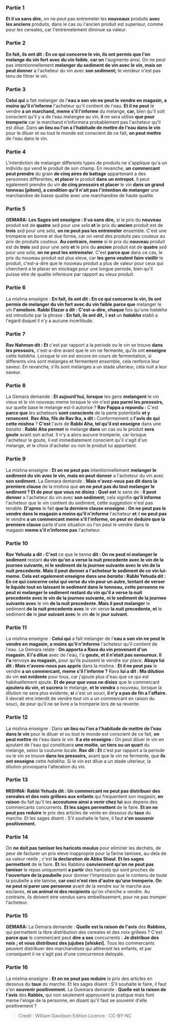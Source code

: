 
### Partie 1
<b>Et il va sans dire,</b> on ne peut pas entremeler les <b>nouveaux</b> produits <b>avec les anciens</b> produits, dans le cas ou l'ancien produit est superieur, comme pour les cereales, car l'entremelement diminue sa valeur.

### Partie 2
<b>En fait, ils ont dit : En ce qui concerne le vin, ils ont permis que l'on melange du vin fort</b> <b>avec du vin faible</b>, <b>car on</b> l'augmente ainsi. On ne peut pas</b> intentionnellement <b>melanger du sediment de vin avec le vin, mais on peut donner</b> a l'acheteur du vin avec <b>son sediment;</b> le vendeur n'est pas tenu de filtrer le vin.

### Partie 3
<b>Celui qui</b> a fait melanger de l'<b>eau a son vin ne peut le vendre en magasin, a moins qu'il n'informe</b> l'acheteur qu'il contient de l'eau. <b>Et il ne peut</b> le vendre <b>a un marchand, meme s'il l'informe</b> du melange, <b>car,</b> bien qu'il soit conscient qu'il y a de l'eau melangee au vin, <b>il</b> ne sera utilise <b>que pour tromperie</b> car le marchand n'informera probablement pas l'acheteur qu'il est dilue. Dans <b>un lieu ou l'on a l'habitude de mettre de l'eau dans le vin</b> pour le diluer et ou tout le monde est conscient de ce fait, <b>on peut mettre</b> de l'eau dans le vin.

### Partie 4
L'interdiction de melanger differents types de produits ne s'applique qu'a un individu qui vend le produit de son champ. En revanche, <b>un commercant peut prendre</b> du grain <b>de cinq aires de battage</b> appartenant a des personnes differentes, <b>et placer</b> le produit <b>dans un entrepot.</b> Il peut egalement prendre du vin <b>de cinq pressoirs et placer</b> le vin <b>dans un grand tonneau [<i>pitom</i>], a condition qu'il n'ait pas l'intention de melanger</b> une marchandise de basse qualite avec une marchandise de haute qualite.

### Partie 5
<strong>GEMARA:</strong> <b>Les Sages ont enseigne : Il va sans dire,</b> si le prix du <b>nouveau</b> produit est de <b>quatre</b> <i>seâ</i> pour une <i>sela</i> <b>et</b> le prix du <b>ancien</b> produit est de <b>trois</b> <i>seâ</i> pour une <i>sela</i>, <b>on ne peut pas les entremeler</b> ensemble. C'est une tromperie en bonne et due forme, car on vend des produits peu couteux au prix de produits couteux. <b>Au contraire, meme</b> si le prix du <b>nouveau</b> produit est de <b>trois</b> <i>seâ</i> pour une <i>sela</i> <b>et</b> le prix du <b>ancien</b> produit est de <b>quatre</b> <i>seâ</i> pour une <i>sela</i>, <b>on ne peut les entremeler</b>. C'est <b>parce que</b> dans ce cas, le prix du nouveau produit est plus eleve, car <b>les gens veulent faire vieillir</b> le produit, c'est-a-dire que le nouveau produit a plus de valeur pour ceux qui cherchent a le placer en stockage pour une longue periode, bien qu'il puisse etre de qualite inferieure par rapport au vieux produit.

### Partie 6
La mishna enseigne : <b>En fait, ils ont dit : En ce qui concerne le vin, ils ont permis de melanger du vin fort</b> <b>avec du vin faible</b> <b>parce que</b> melanger le vin <b>l'ameliore. Rabbi Elazar a dit : C'est-a-dire, chaque</b> fois qu'une <i>halakha</i> est introduite par la phrase : <b>En fait, ils ont dit,</b> il <b>est</b> un <b><i>halakha</i></b> etabli a l'egard duquel il n'y a aucune incertitude.

### Partie 7
<b>Rav Nahman dit : Et</b> c'est par rapport a la periode ou le vin se trouve <b>dans les pressoirs,</b> c'est-a-dire avant que le vin ne fermente, qu'ils ont <b>enseigne</b> cette <i>halakha</i>. Lorsque le vin est encore en cours de fermentation, si differents vins sont melanges et fermentent ensemble, cela renforce leur saveur. En revanche, s'ils sont melanges a un stade ulterieur, cela nuit a leur saveur.

### Partie 8
La Gemara demande : <b>Et aujourd'hui, lorsque</b> les gens <b>melangent</b> le vin vieux et le vin nouveau meme lorsque le vin n'est <b>pas parmi les pressoirs,</b> sur quelle base le melange est-il autorise ? <b>Rav Pappa a repondu :</b> C'est <b>parce que</b> les acheteurs <b>sont conscients</b> de la perte potentielle <b>et y renoncent</b>. <b>Rav Aha, fils de Rav Ika, a dit :</b> Conformement a <b>l'avis de qui</b> <b>cette mishna</b> ? <b>C'est</b> l'avis de <b>Rabbi Aha, tel qu'il est enseigne</b> dans une <i>baraita</i> : <b>Rabbi Aha permet</b> le melange <b>dans</b> un cas ou le produit <b>sera goute</b> avant son achat. Il n'y a alors aucune tromperie, car lorsque l'acheteur le goute, il est immediatement conscient qu'il s'agit d'un melange, et le choix d'acheter ou non le produit lui appartient.

### Partie 9
La mishna enseigne : <b>Et on ne peut pas</b> intentionnellement <b>melanger le sediment du vin avec le vin, mais on peut donner</b> a l'acheteur du vin avec <b>son sediment.</b> La Gemara demande : <b>Mais n'avez-vous pas dit dans la premiere clause</b> de la mishna que <b>on ne peut pas du tout melanger le sediment ? Et de peur que vous ne disiez : Quel est</b> le sens de : <b>Il peut donner</b> a l'acheteur du vin avec <b>son sediment;</b> cela signifie <b>qu'il informe</b> l'acheteur que le vin contient du sediment, cette suggestion n'est pas tenable. <b>D'apres</b> le fait <b>que la derniere clause enseigne : On ne peut pas le vendre dans le magasin a moins qu'il n'informe</b> l'acheteur <b>et</b> il <b>ne peut pas</b> le vendre <b>a un commercant meme s'il l'informe, on peut en deduire que la premiere clause</b> parle d'une situation ou l'on peut le vendre dans le magasin <b>meme s'il n'informe pas</b> l'acheteur.

### Partie 10
<b>Rav Yehuda a dit : C'est</b> ce que le <i>tanna</i> <b>dit : On ne peut ni melanger le sediment</b> restant <b>du vin qu'on a verse <b>la nuit precedente avec</b> le vin <b>de</b> la <b>journee suivante, ni</b> le sediment <b>de</b> la <b>journee suivante avec</b> le vin <b>de la nuit precedente. Mais il peut donner</b> a l'acheteur le <b>sediment de</b> ce vin <b>lui-meme. Cela est egalement enseigne</b> dans une <i>baraita</i> : <b>Rabbi Yehuda dit : </b> En ce qui concerne <b>celui qui verse du vin pour un autre,</b> tentant de verser le liquide tout en laissant le sediment dans le tonneau, cette personne <b>ne peut ni melanger</b> le sediment restant <b>du vin qu'il a verse <b>la nuit precedente avec</b> le vin <b>de</b> la journee suivante, ni</b> le sediment <b>de</b> la journee suivante avec</b> le vin <b>de la nuit precedente. Mais il peut melanger</b> le sediment <b>de la nuit precedente avec</b> le vin verse <b>la nuit precedente, et</b> le sediment <b>de</b> le <b>jour suivant avec</b> le vin <b>de</b> le <b>jour suivant.</b>

### Partie 11
La mishna enseigne : <b>Celui qui</b> a fait melanger de l'<b>eau a son vin ne peut le vendre en magasin, a moins qu'il n'informe</b> l'acheteur qu'il contient de l'eau. La Gemara relate : <b>On apporta a Rava du vin provenant d'un magasin. Il l'a dilue</b> avec de l'eau, l'a <b>goute, et il n'etait pas savoureux. Il l'a</b> renvoye <b>au magasin,</b> pour qu'ils puissent le vendre sur place. <b>Abaye lui dit : Mais n'avons-nous pas appris</b> dans la mishna : <b>Et il ne peut pas</b> le vendre <b>a un commercant, meme s'il l'informe ?</b> Rava <b>lui a dit : Ma dilution</b> du vin <b>est evidente</b> pour tous, car j'ajoute plus d'eau que ce qui est habituellement ajoute. <b>Et de peur que vous ne disiez</b> que le commercant <b>ajoutera du vin, et sucrera</b> le melange, <b>et le vendra</b> a nouveau, lorsque la dilution ne sera plus evidente, <b>si</b> c'est un souci, <b>il n'y a pas de fin a l'affaire.</b> Il devrait etre interdit de vendre tout vin a un commercant en raison du souci, de peur qu'il ne se livre a la tromperie lors de sa revente.

### Partie 12
La mishna enseigne : Dans <b>un lieu ou l'on a l'habitude de mettre de l'eau dans le vin</b> pour le diluer et ou tout le monde est conscient de ce fait, <b>on peut mettre</b> de l'eau dans le vin. <b>Il a ete enseigne :</b> On peut diluer le vin en ajoutant de l'eau qui constituera <b>une moitie, un tiers ou un quart</b> du melange, selon la coutume locale. <b>Rav dit : Et</b> c'est par rapport a la periode ou le vin se trouve <b>dans les pressoirs,</b> avant que le vin ne fermente, que <b>ils ont enseigne</b> cette <i>halakha</i>. Si le vin est dilue a un stade ulterieur, la dilution provoquera l'alteration du vin.

### Partie 13
<strong>MISHNA:</strong> <b>Rabbi Yehuda dit : Un commercant ne peut pas distribuer des cereales et des noix grillees aux enfants</b> qui frequentent son magasin, <b>en raison</b> du fait qu'il</b> les <b>accoutume ainsi a venir chez lui</b> aux depens des commercants concurrents. <b>Et les sages permettent</b> de le faire. <b>Et on ne peut pas reduire</b> le prix des articles de vente en dessous du <b>taux</b> du marche. Et les sages disent :</b> S'il souhaite le faire, il faut <b>s'en souvenir positivement.</b>

### Partie 14
On <b>ne doit pas tamiser les haricots moulus</b> pour eliminer les dechets, de peur de facturer un prix eleve inapproprie pour la farine tamisee, au-dela de sa valeur reelle ; c'est <b>la declaration de Abba Shaul. Et les sages permettent</b> de le faire. <b>Et</b> les Rabbins <b>conviennent qu'on ne peut pas tamiser</b> le repas uniquement <b>a partir</b> des haricots qui sont proches de <b>l'ouverture de la poubelle</b> pour donner l'impression que le contenu de toute la poubelle a ete tamise, <b>car ceci n'est rien d'autre qu'une tromperie. On ne peut ni parer une personne</b> avant de la vendre sur le marche aux esclaves, <b>ni un animal ni des recipients</b> qu'on cherche a vendre. Au contraire, ils doivent etre vendus sans embellissement, pour ne pas tromper l'acheteur.

### Partie 15
<strong>GEMARA:</strong> La Gemara demande : <b>Quelle est la raison de l'avis</b> des <b>Rabbins,</b> qui permettent la libre distribution des cereales et des noix grillees ? C'est <b>parce que</b> le commercant peut <b>dire a ses</b> concurrents : <b>Je distribue des noix ; et vous distribuez des jujubes [<i>shiskei</i>].</b> Tous les commercants peuvent distribuer des marchandises qui attireront les enfants, et par consequent il ne s'agit pas d'une concurrence deloyale.

### Partie 16
La mishna enseigne : <b>Et on ne peut pas reduire</b> le prix des articles en dessous du <b>taux</b> du marche. Et les sages disent :</b> S'il souhaite le faire, il faut s'en <b>souvenir positivement.</b> La Guemara demande : <b>Quelle est la raison de l'avis</b> des <b>Rabbis,</b> qui non seulement approuvent la pratique mais font meme l'eloge de la personne, en disant qu'il faut se souvenir d'elle positivement ?

>Credit : William Davidson Edition
>Licence : CC-BY-NC